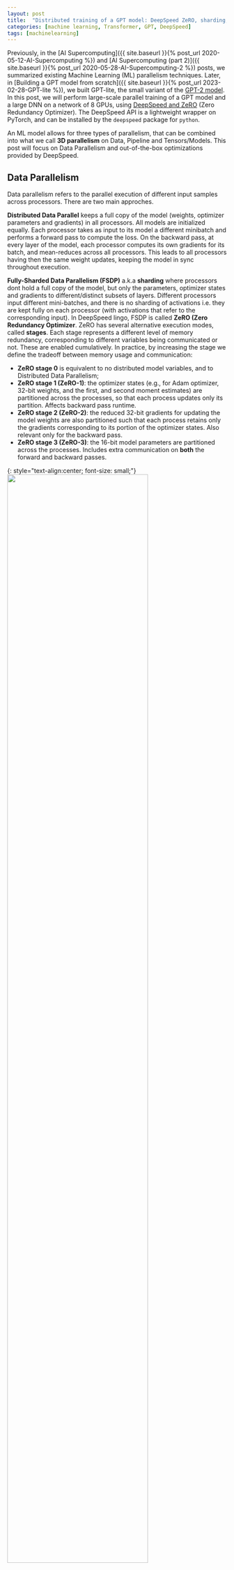 ```yaml
---
layout: post
title:  "Distributed training of a GPT model: DeepSpeed ZeRO, sharding, offloading, activation checkpointing, and communication quantization"
categories: [machine learning, Transformer, GPT, DeepSpeed]
tags: [machinelearning]
---
```


Previously, in the [AI Supercomputing]({{ site.baseurl }}{% post_url 2020-05-12-AI-Supercomputing %}) and [AI Supercomputing (part 2)]({{ site.baseurl }}{% post_url 2020-05-28-AI-Supercomputing-2 %}) posts, we summarized existing Machine Learning (ML) parallelism techniques. Later, in [Building a GPT model from scratch]({{ site.baseurl }}{% post_url  2023-02-28-GPT-lite %}), we built GPT-lite, the small variant of the [GPT-2 model](https://d4mucfpksywv.cloudfront.net/better-language-models/language-models.pdf). In this post, we will perform large-scale parallel training of a GPT model and a large DNN on a network of 8 GPUs, using [DeepSpeed and ZeRO](https://arxiv.org/abs/1910.02054) (Zero Redundancy Optimizer). The DeepSpeed API is a lightweight wrapper on PyTorch, and can be installed by the `deepspeed` package for `python`.

An ML model allows for three types of parallelism, that can be combined into what we call **3D parallelism** on Data, Pipeline and Tensors/Models. This post will focus on Data Parallelism and out-of-the-box optimizations provided by DeepSpeed.

## Data Parallelism

Data parallelism refers to the parallel execution of different input samples across processors. There are two main approches.

**Distributed Data Parallel** keeps a full copy of the model (weights, optimizer parameters and gradients) in all processors. All models are initialized equally. Each processor takes as input to its model a different minibatch and performs a forward pass to compute the loss. On the backward pass, at every layer of the model, each processor computes its own gradients for its batch, and mean-reduces across all processors. This leads to all processors having then the same weight updates, keeping the model in sync throughout execution. 

**Fully-Sharded Data Parallelism (FSDP)** a.k.a **sharding** where processors dont hold a full copy of the model, but only the parameters, optimizer states and gradients to different/distinct subsets of layers. Different processors input different mini-batches, and there is no sharding of activations i.e. they are kept fully on each processor (with activations that refer to the corresponding input). In DeepSpeed lingo, FSDP is called **ZeRO (Zero Redundancy Optimizer**. ZeRO has several alternative execution modes, called **stages**. Each stage represents a different level of memory redundancy, corresponding to different variables being communicated or not. These are enabled cumulatively. In practice, by increasing the stage we define the tradeoff between memory usage and communication:
- **ZeRO stage 0** is equivalent to no distributed model variables, and to Distributed Data Parallelism;
- **ZeRO stage 1 (ZeRO-1)**: the optimizer states (e.g., for Adam optimizer, 32-bit weights, and the first, and second moment estimates) are partitioned across the processes, so that each process updates only its partition. Affects backward pass runtime.
- **ZeRO stage 2 (ZeRO-2)**: the reduced 32-bit gradients for updating the model weights are also partitioned such that each process retains only the gradients corresponding to its portion of the optimizer states. Also relevant only for the backward pass.
- **ZeRO stage 3 (ZeRO-3)**: the 16-bit model parameters are partitioned across the processes. Includes extra communication on **both** the forward and backward passes. 

{: style="text-align:center; font-size: small;"}
<img width="80%" height="80%" src="/assets/GPT-lite-DeepSpeed/DeepSpeed_stages.png"/>

{: style="text-align:center; font-size: small;"}
Memory consumption of the three different stages of ZeRO FSDP. Residual memory (activations, normalization layers, etc) is not included as FSDP does not shard them. Source: [Microsoft Research blog](https://www.microsoft.com/en-us/research/blog/zero-deepspeed-new-system-optimizations-enable-training-models-with-over-100-billion-parameters/)

Additionaly, on top of stages 1 and 2, we can enable **[ZeRO-Offload](https://www.deepspeed.ai/tutorials/zero-offload/), a system for offloading optimizer and gradient states to CPU memory**. On top of stage 3, we can enable [**ZeRO-Infinity**](https://arxiv.org/abs/2104.07857), also an offloading engine that extends ZeRO-offload with support to NVMe memory. According to the [ZeRO-3 documentation](https://deepspeed.readthedocs.io/en/stable/zero3.html#zero), "ZeRO-Infinity has all of the savings of ZeRO-Offload, plus is able to offload more the model weights and has more effective bandwidth utilization and overlapping of computation and communication".

## Model and dataset setup

The code that follows is applicable to any model of type `torch.nn.Module` and any dataset of type `torch.utils.data.Dataset`. So we will detail three use cases: an advanced use case, specific to a large language model (GPTlite), an out-of-the-box [pre-defined model from torchvision](#torchvision-model) and a [simple DNN model](#benchmark-model) of arbitrary width and depth used to simulate different ML workload conditions (we will call this our benchmark model).  

### GPTlite

We start by taking our previous *GPT-lite* implementation and matching the architecture of the model to the *GPT-2 Small* model description in [Language Models are Few-Shot Learners](https://arxiv.org/abs/2005.14165) (Fig 2.1):

```python
## gptlite.py

# depth of the network as number of decoder blocks.
n_layer = 12

# size of the embeddings (d_model)
n_embd = 768

# number of attention heads in the Multi-Attention mechanism
n_head = 12

# block size ie max number of training sequence, the $n_{ctx}$ in the paper .
block_size = 2048

# dropout rate (variable p) for dropout units
dropout = 0.1
```

We then define the methods `get_model()` and `get_dataset()` that return our model and the [tiny shakespeare](https://github.com/karpathy/char-rnn/blob/master/data/tinyshakespeare/input.txt) dataset:

```python
## gptlite.py

def get_dataset():
  
  class GPTliteDataset(torch.utils.data.Dataset):

      def __init__(self, train_data, block_size):
        self.train_data = train_data
        self.block_size = block_size

      def __len__(self):
        return len(self.train_data)

      def __getitem__(self, idx):
        # generate 1 random offset on the data
        ix = torch.randint(len(self.train_data)-self.block_size , size=())
        # input is a random subset of tokens
        x = self.train_data[ix   : ix+self.block_size]
        # target is just x shifted right (ie the next predicted word)
        y = self.train_data[ix+1 : ix+1+self.block_size]
        return x, y

  train_data, valid_dataset, vocab_size = load_tiny_shakespeare_data()
  train_dataset = GPTliteDataset(train_data, gptlite.block_size)
  valid_dataset = GPTliteDataset(valid_data, gptlite.block_size)
  return train_dataset, valid_dataset, vocab_size


def get_model(vocab_size):
  return GPTlite(vocab_size)
```

### Using a torchvision model {#torchvision-model}

If you'd want to perform a multi-class classification using the `ResNet` network on the `CIFAR10` dataset available in `torchvision`, you'd define the previous 2 methods as:

```python
import torchvision

def get_dataset():
  import torchvision.transforms as transforms
  transform = transforms.Compose([
    transforms.ToTensor(),
    transforms.Normalize((0.5, 0.5, 0.5), (0.5, 0.5, 0.5))
  ])
  dataset = torchvision.datasets.CIFAR10(
    root='./data', train=True, download=True, transform=transform)
  return dataset

def get_model(num_classes):
  return torchvision.models.resnet18(num_classes=num_classes)
```

As a relevant remark, pre-existing models do not define activation checkpointing layers and pipelining layers that are required to activate these two features (discuss later). 

### Benchmark model {#benchmark-model}

If we'd want instead to test the response of DeepSpeed scaling of a very simple model of varying width and depth, we could create a **benchmark model** which is simply a DNN of `L` layers of width `W`, for multi-label classification, whose objective is to compute the modulo of the sum of squares of a random input vector:

{: style="text-align:center; font-size: small;"}
<img width="22%" height="22%" src="/assets/GPT-lite/benchmark_model.png"/>

{: style="text-align:center; font-size: small;"}
The *benchmark model*, a DNN with L layers of dimensionality W (right)

The implementation of the benchmark model in `benchmark.py` is straightforward:

```python
## benchmark.py 

class BenchmarkModel(nn.Module):
  """" DNN with L layers and W neurons per layer """

  def __init__(self, W, L, in_size, out_size):
    super(BenchmarkModel, self).__init__()
    self.layers = [nn.Linear(in_size, W), nn.ReLU()]
    for _ in range(L-2):
      self.layers += [nn.Linear(W, W), nn.ReLU()]
    self.layers += [nn.Linear(W, out_size), nn.ReLU()]
    self.layers = nn.Sequential(*self.layers)

  def forward(self, x):
    return self.layers(x)


class BenchmarkDataset(torch.utils.data.Dataset):
    def __init__(self, in_size, out_size, len=2**16):
      self.in_size = in_size
      self.len = len
      self.out_size = out_size

    def __len__(self):
      return self.len

    def __getitem__(self, _):
      x = torch.Tensor(self.in_size).uniform_(-10, 10)
      y = int( x @ x % self.out_size)
      return x, torch.tensor(y, dtype=torch.long)


get_dataset = lambda W: BenchmarkDataset(W), BenchmarkDataset(W)
get_model = lambda W, L: BenchmarkModel(W, L)
```

We will call this the **Benchmark Model** and we will use it later in our benchmark section to test DeepSpeed's response to models of varying width and depth..

## Main code

We start integrating DeepSpeed in our code by creating the `ArgumentParser` object that is required by the `initialize()` method in DeepSpeed. The `ArgumentParser` object must contain:
- the `--local_rank` parameter that is the local rank of each process in the network, and will be populated automatically by the `deepspeed` launcher when launching a script;
- optionally, we add the `--deepspeed_config` where we specify the path to the DeepSpeed config file. If you choose not to add it to the command line arguments, then it must be specified as the parameter `config` in the call to `deepspeed.initialize()`.

The most correct way to do this is to call `deepspeed.add_config_arguments()`, that adds the `--deepspeed_config` and other DeepSpeed-specific arguments:

```python
## train.py

import deepspeed

def get_cmd_line_args(description='GPT-lite on DeepSpeed'):
  import argparse
  parser = argparse.ArgumentParser(description=description)
  # mandatory argument for calls with deepseed
  parser.add_argument('--local_rank', type=int, default=0,
                        help='local rank passed from distributed launcher')
  # Include DeepSpeed configuration arguments (--deepspeed, --deepspeed_config, ...)
  parser = deepspeed.add_config_arguments(parser)
  return parser.parse_args()
```

Note: the `--local_rank` exists for legacy support, and the new versions of DeepSpeed will compare it with `os.environ["LOCAL_RANK"]` and use the latter instead. So you can pass `--no_local_rank` to ignore it `--local_rank` for simplicity. However, if you launch the run with the `deepspeed` launcher, `--local_rank` is added automatically and it can be removed from `sys.arg` before calling `deeopseed.initialize()` (below).

The bulk of the code is pretty simple. In practice, all boilerplate code that PyTorch requires for optimizers, learning rates, parallelism, data loaders etc, are all managed by DeepSpeed and are defined in its config file. So the initialization of a DeepSpeed run is pretty straightforward:

```python
## train.py

def main_deepspeed(n_epochs=100, random_seed=42):

  torch.manual_seed(random_seed)  #set random seed (used by DataLoader)
  deepspeed.runtime.utils.set_random_seed(random_seed) #set DeepSpeed seed
  deepspeed.init_distributed()  # initialize distributed DeepSpeed
  args = get_cmd_line_args()  # initialize command line arguments parser
  criterion = torch.nn.CrossEntropyLoss()  # initialize loss function
  train_dataset, _, vocab_size = gptlite.get_dataset()  # initializer dataset
  model = gptlite.get_model(vocab_size)  # initialize model

  engine, optimizer, train_dataloader , _ = deepspeed.initialize(
    args=args, model=model, training_data=train_dataset,) # initialize deepspeed
```

We then write the training loop, with a structure very similar to a PyTorch implementation. The only exception is that we don't perform zeroing of gradients, as this is managed internally by DeepSpeed. Also, `train_dataloader` is of type `torch.utils.data.distributed.DistributedSampler` and created automatically by the `initialize()`, so multi-process runs will have each process automatically delegated to a different subset of data.

```python
## train.py

def main_deepspeed(n_epochs=100, random_seed=42):
  # ...
  for epoch in range(n_epochs):
    for step, data in enumerate(train_dataloader):
      inputs = data[0].to(engine.device)
      labels = data[1].to(engine.device)
              
      outputs = engine(inputs)  # fwd pass
      loss = criterion(outputs, labels)
      engine.backward(loss)  # backprop
      engine.step()  # update weights, no need for zero-ing

  # print loss for epoch
  if engine.local_rank == 0: print(f"Epoch: {epoch}, Loss: {loss}")
```
 
## Config file

The real *nuance* and complexity in using DeepSpeed is the `.json` config file. The number of possible optimizations is large, as it defines parallelism, floating point precision, logger, communication parameters, etc. These fields are detailed in the [DeepSpeed config documentation](https://www.deepspeed.ai/docs/config-json/). Here we start with a simple config, where the configure the DeepSpeed logger to output memory and throughput info at every 10 epochs (`steps_per_print`), and define the settings of the optimizer (`optimizer`) and learning rate scheduler (`scheduler`):

```json
{
  "train_batch_size": 256,
  "steps_per_print": 10,
  "optimizer": {
    "type": "AdamW",
    "params": {
      "lr": 0.001,
      "betas": [
        0.8,
        0.999
      ],
      "eps": 1e-8,
      "weight_decay": 3e-7
    }
  },
  "scheduler": {
    "type": "WarmupLR",
    "params": {
      "warmup_min_lr": 0,
      "warmup_max_lr": 0.001,
      "warmup_num_steps": 1000
    }
  }
}
```

**Gradient accumulation** based on **micro-batching** is a technique that simulates a large mini-batch as an iteration across several micro-batches. This is particularly relevant when the whole mini-batch does not fit into memory, and using an accumulation of micro-batches will overcome that limitation. This method is enabled by setting `train_micro_batch_size_per_gpu` (defaulted to `train_batch_size`) or `gradient_accumulation_steps` (defaulted to `1`). At runtime, the micro-batch size can be retrieved by `engine.gradient_accumulation_steps()`. In our case, we will start with a micro-batch of 1 single input per GPU, that accummulate up to a batch size of 256 across all 8 GPUs, therefore resulting in 32 gradient accumulation steps: 

```json
{
  "train_batch_size": 256,
  "train_micro_batch_size_per_gpu": 1
}
```

**ZeRO Fully-Sharded Data Parallel** can be activated by specifying the relevant stage in the config file. If omitted, or when passing the stage 0, DeepSpeed is disabled and the execution follows a regular distributed data paralllel workflow:

```json
{
  "zero_optimization": {
    "stage": 3
  }
}
```

**Limiting the size of communication buffers** is important when activating ZeRO. In practice, enabling ZeRO leads to the distribution of parameters across all processors. This in practice will add a communication overhead, that requires memory to be allocated for all buffers responsible for the data to be sent or received. This is an issue as these buffers may be large. To overcome this issue, we can decrease the maximum size of the communication buffers so that communication is performed in parcels of smaller buffers. We can also enable **communication overlap** that attempts to overlap the reduction of the gradients with backward computation. To enable these 2 optimizations, we add to the config:

```json
{
  "zero_optimization": {
    "reduce_bucket_size": 4e5,
    "allgather_bucket_size": 4e5,
    "stage3_prefetch_bucket_size": 4e5,
    "overlap_comm": true,
  }
}
```

Note related to the implementation of communication and computation in the [pytorch DDP implementation](https://pytorch.org/docs/master/notes/ddp.html#internal-design): the backward pass iteratively computes gradients (from last to first layer) and collects blocks of gradients to be communicated. These blocks will be mean-reduced asynchronously during the backward pass, while the computation for the backward pass proceeds. Therefore it overlaps backward pass computation with gradients communication. At the end of the backward pass, all GPUs wait for all gradient all-reduces to finish, and then triggers the parameter updates.

**[Communication quantization (ZeRO++)](https://www.microsoft.com/en-us/research/publication/zero-extremely-efficient-collective-communication-for-giant-model-training/)** allows for optimization and compression of communication tensors by reducing its floating point representation. To understand ZeRO++'s gains, we should understand the communication workflow first (from the [ZeRO++ paper](https://arxiv.org/abs/2306.10209)): "Assume the model size as 𝑀. During the forward pass, ZeRO conducts an all-gather operation to collect all the parameters (𝑀) needed to train for all model layers. In the backward pass, ZeRO re-collects parameters (𝑀) with all-gather first, then each GPU can compute local gradients. After that, ZeRO operates reducescatter function to aggregate and redistribute gradients (𝑀) across accelerators. In total, ZeRO has a total communication volume of 3𝑀, spreads evenly across 2 all-gather and 1 reduce-scatter."

ZeRO++ introduces three new communication improvements:
1. **Quantized Weight Communication for ZeRO (qwZ)**: perform block quantization of the forward all-gather, converting weights  from `FP16` (2 bytes) to `INT8` (1 byte). The main improvement is to replace the typical quantization algorithm (multiplying all parameters by a scalar), by a quantization per block (ie per parameter subset) that includes multiplication by a factor and shifting values by another factor;
2. **Hierarchical Weight Partition for ZeRO (hpZ)**: data remapping that trades-off communication for more memory and reduces communication overhead of all-gather on weights during backward. Instead of having weights distributed across GPUs, we maintain a full copy on each machine, allowing us to replace the expensive cross-machine all-gather on weights with a faster intra-machine all-gather.
3. **Quantized Gradient Communication for ZeRO (qgZ)**: replaces the gradients reduce-scatter collective, by doing (1) block-based quantization of gradients to `INT4` during communication to reduce the communication size, and recovering the full precision before the reduction operator to preserve training accuracy.

ZeRO++ is particularly relevant for clusters with a low-latency network where collective communications are responsible for a large fraction of the overall runtime. It is also important for executions with a small batch size per GPU, where the memory increase of **qgZ** has no impact on scaling.

To set the hierarchical Weight partition for ZeRO (hpZ), quantized weight communication for ZeRO (qwZ) and quantized gradient Communication for ZeRO (qgZ) in the config file, add the following :

```json
{
  "zero_hpz_partition_size": 8,
  "zero_quantized_weights": true,
  "zero_quantized_gradients": true,
}
```

Note that the according to documentation, the ideal value for `zero_hpz_partition_size` is the number of ranks (GPUs) per node. As a good engineering practice, it should be dynamically set with the API at runtime - not with the config file - to allow for a variable GPU count.

[**ZeRO-Infinity**](https://arxiv.org/abs/2104.07857) performs offloading of several variables in memory to CPU and VNMe for huge memory savings. It is only compatible with ZeRO-3 and can be enabled with: 

```json
{
  "zero_optimization": {
    "stage": 3,
    "offload_optimizer": {
      "device": "cpu",
      "pin_memory": true
    },
    "offload_param": {
      "device": "cpu",
      "pin_memory": true
    },
  }
}
```

As a side note, offloading of tensors can also be achieved via pytorch by using custom [hooks for autograd saved tensors](https://pytorch.org/tutorials/intermediate/autograd_saved_tensors_hooks_tutorial.html).

[**Mixed precision representation**](https://arxiv.org/abs/1710.03740) allows for calculus with value types (parameters, activations, accumulators) stored with different numerical representations, leading to a reduction of memory and compute time. It can be enabled by adding the `fp16` entry [in the config](https://www.deepspeed.ai/docs/config-json/#fp16-training-options). As a side note, the `amp` config entry also enables mixed precision training that follows the [NVIDIA Apex](https://nvidia.github.io/apex/) implementation i.e. with the `O0` to `O3` opimization levels. However, [it is not compatible with ZeRO](https://www.deepspeed.ai/docs/config-json/#automatic-mixed-precision-amp-training-options), therefore we won't use it. The [`fp16` is equivalent to APEX optimization level O2](https://www.deepspeed.ai/docs/config-json/#fp16-training-options), and according to the [documentation](https://www.deepspeed.ai/docs/config-json/#fp16-training-options), "if you want to use ZeRO (currently) you must use this mode". We can enable it with the entry `"fp16: { enabled: true }` that is equivalent to the following default values:

```json
{
  "fp16": {
    "enabled": true,
    "auto_cast": false,
    "loss_scale": 0,
    "initial_scale_power": 16,
    "loss_scale_window": 1000,
    "hysteresis": 2,
    "consecutive_hysteresis": false,
    "min_loss_scale": 1
  }
}
```

However, if your hardware supports bfloat16 (brain floating point), this should be used in lieu of float16, as it has a longer integer (exponent) representation: 8 bits instead of the 5 in float16, ie the same 8 bits as in float32. This makes it more numerically stable and does not require loss scaling. bfloat16 can be activated by adding to the config `bf16 { "enabled": true }`.

As a final note, the configuration file can also be extended with custom fields, that are e.g. specific to application or hardware, but for brevity we'll omit those details here. 

## Activation Checkpointing

[**Activation Checkpointing**](https://deepspeed.readthedocs.io/en/latest/activation-checkpointing.html) allows for a large reduction in memory requirements by not storing all the forward pass activations that are required for the backward propagation. The rationale is simply: instead of storing the output of every layer after the forward pass, only a small subset of (checkpoint) layer outputs are kept in memory, and the remaining are computed on-the-fly - during the backward pass - with a forward pass from the closest lower layer. Activation checkpointing is extremelly relevant for DeepSpeed, as activations are not sharded, therefore not storing all layer activations in memory reduces substantially the memory footprint.

In our use case, and for simplicity, we will store layer activations at a user-specified interval. For that, we create the command line argument `--activation_checkpoint_interval` that specifies how often to store layer checkpoints:

```python
## train.py

def get_cmd_line_args(description='GPT lite on DeepSpeed'):
  # ...
  parser.add_argument('--activation_checkpoint_interval', type=int, default=0,
                      help='activation checkpoint interval (0 means disabled)')
  # ...
```

We have to manually specify which layers to checkpoint, by calling [`deepspeed.checkpointing.checkpoint`](https://deepspeed.readthedocs.io/en/latest/activation-checkpointing.html#using-activation-checkpointing) at the checkpoint layers. We will use the previous `lo_layers()` method to iterate over the layers of a model and assign the relevant checkpointing in the `forward()` pass of `GPTlite` as:

```python
## gptlite.py

class GPTlite(nn.Module):
  #...

  def forward(self, idx, targets=None):

    if self.activation_checkpoint_interval > 0:
      x=idx
      for l, layer in enumerate(self.to_layers()):
        is_checkpoint = l % self.activation_checkpoint_interval == 0 
        x = deepspeed.checkpointing.checkpoint(layer, x) if is_checkpoint else layer(x)
      return x
```

where `self.activation_checkpoint_interval` is a value set during initialization of the class. Finally, when doing model parallelism, we can reduce memory substantially by partitioning activations and offloading those checkpoints to the CPU instead of saving them in memory. DeepSpeed does not support model/tensor parallelism natively so we will skip this, but check the [json documentation](https://www.deepspeed.ai/docs/config-json/#activation-checkpointing) if you are interested.

Finally, **activation checkpoint currently has two implementations: a reentrant and non-reentrant**. The non-reentrant will be the future default in pytorch and is implemented via pytorch saved variable hooks (as detailed [here](https://medium.com/pytorch/how-activation-checkpointing-enables-scaling-up-training-deep-learning-models-7a93ae01ff2d)). Non-checkpointed activations are not stored in memory, and instead replaced by a reference. Thus, the computation graph is not altered. The non-reentrant checkpointing allows for nested checkpointing (calling one checkpoint from another checkpoint function), allowing for **higher memory savings**.
The non-reentrant equivalent in deepspeed in implemented by [`deepspeed.checkpointing.non_reentrant_checkpoint`](https://github.com/microsoft/DeepSpeed/blob/42a8eaa705ed30b4a656ac71bdb400772df2cb21/deepspeed/runtime/activation_checkpointing/checkpointing.py).

The reentrant does not use hooks but calls the [`forward` autograd function](https://github.com/pytorch/pytorch/blob/670c5cf96249db28cde757da5a6aa97569760102/torch/utils/checkpoint.py#L75) instead. The gradient calculations are not part of the main computational graph anymore, and every checkpoint creates a mini-computational graph during the backward pass. One of the downsides, is that the whole `forward` function is computed for every call, while the non-reentrant counterpart can stop when the relevant activations are computed. Moreover, the whole graph is not stored (contrarily to non-reentrant) thus not allowing the backward to be run in the whole computational graph. More details in the [torch checkpoint documentation](https://pytorch.org/docs/stable/checkpoint.html).



### Pitfalls of activation parallelism in distributed executions

Combining activation checkpointing with distributed model parameters (ZeRO stage-3) is very tricky, and I really recommend against using both. The problem is that, if you need to perform a forward pass from the closest checkpoint layer to collect the weights required for the back propagation, and if those weights are distributed (stage 3), then there has to be an extra collective communication step at every layer (from checkpoint layer to current back-prop layer) to collect those weights. This incurs in a heavy communication burden, and in my experience, led to wrong results (`NaN` loss).

## Launching a distributed execution

The installation of DeepSpeed includes the `deepspeed` launcher, a network bootstrapper that spaws a python script across compute nodes and GPUs, with different `--local_rank` argument and different environment variables for the *comm world*. In our example, to launch the script `train.py` on a compute node with 8 GPUs, with the DeepSpeed config file `ds_config.json`, we run on the shell:

```shell
$ deepspeed --num_gpus=8 train.py --deepspeed --deepspeed_config ds_config.json
```

Run `deepspeed --help` for a brief summary of the launcher options. With `torchrun`, it can be launched with:
```shell
$ torchrun --standalone --nproc_per_node=8 train.py --deepspeed --deepspeed_config ds_config.json --no_local_rank
```

and on a slurm-cluster execution, with:
```shell
slurm-torchrun --torch-script-path="train.py"  \
  --torch-script-extra-args="--deepspeed --deepspeed_config ds_config.json --no_local_rank"
```

Few notes about distributed executions:
- `--num_gpus` is optional: if not provided, it will default to the available GPUs returned by the cuda toolkit;
- launching with `python` instead of `deepspeed` will perform a single-node single-GPU run;
- if we were required to run this on multiple compute nodes, we'd need to pass an extra parameter `--hostfile hostfile`, where `hostfile` is an MPI-style descriptor file of nodes and gpus per node;
- the batch size should take into consideration the number of compute nodes, the number of GPUs, and the number of gradient accumulation steps or micro-batch size (when applicable). In brief, each process needs at least 1 input sample and:

```
batch_size = micro_batch_size_per_gpu * num_gpus * num_nodes * gradient_accumulation_steps
```

## Detour: measuring memory allocated to parameters

We can use the [DeepSpeed API to estimate the memory requirements of model parameters](https://deepspeed.readthedocs.io/en/latest/memory.html#api-to-estimate-memory-usage) for different ZeRO implementations, by calling the following method at the onset of execution:

```python
## train.py

def measure_parameters_memory(model):
  param_size_GB = sum([p.nelement() * p.element_size() for p in model.parameters()])/1024**3
  print(f"Native model parameters size: {round(param_size_GB, 2)}GB.")

  from deepspeed.runtime.zero.stage_1_and_2 import estimate_zero2_model_states_mem_needs_all_live
  estimate_zero2_model_states_mem_needs_all_live(model, num_gpus_per_node=8, num_nodes=1)

  from deepspeed.runtime.zero.stage3 import estimate_zero3_model_states_mem_needs_all_live
  estimate_zero3_model_states_mem_needs_all_live(model, num_gpus_per_node=8, num_nodes=1)
```

The output tells us that:
- the base model requires about 0.323GB for the storage of parameters, per GPU;
- DeepSpeed ZeRO-2 requires 0.161GB and 0.484GB for the with and without offload optimizations;
- DeepSpeed ZeRO-3 requires 0.009GB and 0.190GB for the with and without offload optimizations; 

This metric is very useful as it gives a quick overview of scaling and is very fast to compute. However, it has many fallacies: it only measures the parameters overheard, it does not take activations or other residual buffers (e.g. normalization variables) into account, does not take the batch size and numerical precision (or any field in the config file) into account, it does not consider temporary (e.g. communication) buffers, etc.

## Results

To measure our performance, we used the deepspeed logger to extract the following metrics from different runs at every 10 steps: model throughput as average number of samples per second, the average allocated memory, and the maximum allocated memory. We used `pytorch==2.01`, CUDA `11.7` and `deepspeed==0.10.3`.

All implementations use the same mixed-precision representation, communication bucket sizes, and other config parameters. We benchmarked the following implementations (and configs):

1. The distributed data parallel (DDP) implementation, i.e. no DeepSpeed (<a href="/assets/GPT-lite-DeepSpeed/ds_config.json">`ds_config.json`</a> with `'stage': 0`);
2. The fully-sharded data parallel implementation with ZeRO 1, 2 and 3 (<a href="/assets/GPT-lite-DeepSpeed/ds_config.json">`ds_config.json`</a> with `'stage' :1`, `2` or `3`);
3. The ZeRO-3 implementation with ZeRO-Infinity for CPU offloading (<a href="/assets/GPT-lite-DeepSpeed/ds_config_offload.json">`ds_config_offload.json`</a>);

We tested three models. The first is a *wide* version of our benchmark model, with a high parametric space and a small layer count (`W=8192`, `L=3`), and input and output of size 8192. We used a batch size of $$2^{14}$$, and a micro-batch size of $$2^{11}$$ inputs per GPU, ie `'train_batch_size': 16384` and `'train_micro_batch_size_per_gpu': 2048`. The benchmark results are:

{: style="text-align:center; font-size: small;"}
<img width="100%" height="100%" src="/assets/GPT-lite-DeepSpeed/benchmark_wide.png"/>
 
Then we tested a *deep benchmark model* with a small parameter space (`W=256`), a high layer count (`L=2048`), an input and output size of 256, and the same bath sizes as the previous wide model:

{: style="text-align:center; font-size: small;"}
<img width="100%" height="100%" src="/assets/GPT-lite-DeepSpeed/benchmark_deep.png"/>

And finally our GPT-lite model, with a micro-batch size of 1 sample per GPU:

{: style="text-align:center; font-size: small;"}
<img width="100%" height="100%" src="/assets/GPT-lite-DeepSpeed/benchmark_gptlite.png"/>

**Memory overhead from communication buffers.** Looking at the max vs average memory, note that the max memory in theory should be much higher at high ZeRO stages compared to low ZeRO stages and DPP. This is due to more parameters being communicated requiring more communication buffers. However, setting the communication bucket sizes to a low value in the config file overcomes this effect. In fact, we also benchmarked several runs with the default communication bucket sizes (`5e9`) and it led to a higher memory usage as expected (of approximately double the amount in stages 2 and 3), that became prohibitive for some runs.

**Activation checkpointing.** On the GPT-lite model, the main memory driver is the activations memory on the attention matrix (grows quadratically with the sequence length and linearly with the batch size). Therefore, sharding alone does not yield a signification memory reduction. Adding activation checkpointing overcomes this memory bottleneck by keeping only the current attention matrix in memory, throughout the backward pass. Moreover, **mixed precision** has an important effect on throughtput as lower precision yields faster communication and computation. As an example, the results for ZeRO-1 with activation checkpointing and mixed precision are:

{: style="text-align:center; font-size: small;"}
<img width="100%" height="100%" src="/assets/GPT-lite-DeepSpeed/benchmark_gptlite_activation_ckpt_throughput.png"/>

{: style="text-align:center; font-size: small;"}
<img width="100%" height="100%" src="/assets/GPT-lite-DeepSpeed/benchmark_gptlite_activation_ckpt_memory_usage.png"/>

**Parameter vs residual memory.** Note the difference between average memory and maximum memory. That gap in memory consumption is due to temporary memory dedicated to activations, residual buffers, communication buffers, etc. 

**Communication vs computation trade-off from different stages in ZeRO.** In ideal scenarios, as you move from DDP to ZeRO-1, ZeRO-2, ZeRO-3 and ZeRO-Infinity, the memory consumption and throughput are reduced. As expected, we swap data locality for communication of parameters, and pay a price in performance for the communication/offload of parameters. This is the pattern observed in the deep benchmark and GPT-lite models. However, the wide benchmark model does not respond similarly, as from stage 2 to stage 3 there is an increase in throughput. I believe this is due to ZeRO-3 distributing the fp16 model parameters, leading to a distributed parallelism of the very large sums of squares per layers.

**Offloaded vs in-memory parameters.** Offloading proved to be a consistent way to reduce memory usage with the drawback of a small reduction of throughput, as expected.

**Lack of superlinear speedup**: We observed a small improvement of memory efficiency, but still far from the claims of the original DeepSpeed team. One explanation is that we used a small network of 8 GPUs, compared to the 64 to 800 GPUs used by the authors in their benchmarks, therefore we achieved a much smaller memory reduction. A large network of GPUs also underlies their claim of superlinear speed up that we did not observe.

Finally, we did not use **communication quantization** as did not result in any improvement. This goes in line with the ZeRO++ paper where it claims this method is applicable for small batch sizes or low-latency / low-bandwidth networks.

## Resources and code

In this post we explored only the dimension of data parallelism. For pipeline parallelism and tensor/model parallelism, see the [part 2 of this post]({{ site.baseurl }}{% post_url 2023-08-30-GPT-lite-DeepSpeed-2 %}). For general documentation, I recommend the [DeepSpeed API documentation](https://deepspeed.readthedocs.io/en/latest), the [training features page](https://www.deepspeed.ai/training/#features), the [tutorials page](https://www.deepspeed.ai/tutorials/), the [HuggingFace page for DeepSpeed](https://huggingface.co/docs/accelerate/usage_guides/deepspeed), and the examples at [DeepSpeedExamples](https://github.com/microsoft/DeepSpeedExamples/).

There are a lot of results and food for thought here, so I will update this post as I find new insights. Meanwhile, if you want to try this on your own, see the [GPT-lite-DeepSpeed repo](https://github.com/brunomaga/brunomaga.github.io/tree/master/assets/GPT-lite-DeepSpeed).




